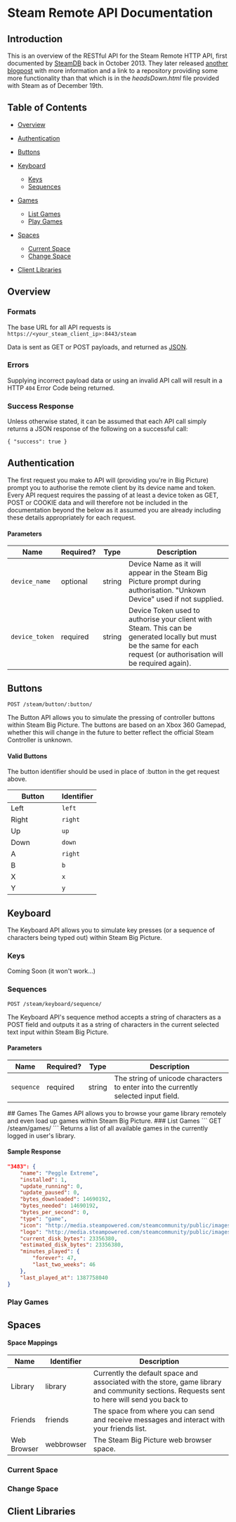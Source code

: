 # Steam Remote API Documentation

## Introduction
This is an overview of the RESTful API for the Steam Remote HTTP API, first documented by [SteamDB](http://steamdb.info/blog/31/) back in October 2013. They later released [another blogpost](http://steamdb.info/blog/37/) with more information and a link to a repository providing some more functionality than that which is in the _headsDown.html_ file provided with Steam as of December 19th.

## Table of Contents
+ [Overview](#overview)

+ [Authentication](#authentication)
+ [Buttons](#buttons)
+ [Keyboard](#keyboard)
	- [Keys](#keys)
	- [Sequences](#sequences)
+ [Games](#games)
	- [List Games](#list-games)
	- [Play Games](#play-games)
+ [Spaces](#spaces)
	- [Current Space](#current-space)
	- [Change Space](#change-space)
+ [Client Libraries](#client-libraries)

## <a name="overview"></a>Overview

### Formats
The base URL for all API requests is `https://<your_steam_client_ip>:8443/steam`

Data is sent as GET or POST payloads, and returned as [JSON](http://json.org).

### Errors
Supplying incorrect payload data or using an invalid API call will result in a HTTP `404` Error Code being returned.

### Success Response
Unless otherwise stated, it can be assumed that each API call simply returns a JSON response of the following on a successful call:

```
{ "success": true }
```

## Authentication
The first request you make to API will (providing you're in Big Picture) prompt you to authorise the remote client by its device name and token. Every API request requires the passing of at least a device token as GET, POST or COOKIE data and will therefore not be included in the documentation beyond the below as it assumed you are already including these details appropriately for each request.

#### Parameters
<table>
    <thead>
        <tr>
            <th>Name</th>
            <th>Required?</th>
            <th width="50">Type</th>
            <th width=100%>Description</th>
        </tr>
    </thead>
    <tbody>
        <tr>
            <td><code>device_name</code></td>
            <td>optional</td>
            <td>string</td>
            <td>Device Name as it will appear in the Steam Big Picture prompt during authorisation. "Unkown Device" used if not supplied.</td>
        </tr>
        <tr>
            <td><code>device_token</code></td>
            <td>required</td>
            <td>string</td>
            <td>Device Token used to authorise your client with Steam. This can be generated locally but must be the same for each request (or authorisation will be required again).</td>
        </tr>
    </tbody>
</table>

## Buttons
```
POST /steam/button/:button/
```
The Button API allows you to simulate the pressing of controller buttons within Steam Big Picture. The buttons are based on an Xbox 360 Gamepad, whether this will change in the future to better reflect the official Steam Controller is unknown.

#### Valid Buttons

The button identifier should be used in place of :button in the get request above.

<table>
    <thead>
        <tr>
            <th width=100>Button</th>
            <th width=50>Identifier</th>
        </tr>
    </thead>
    <tbody>
        <tr>
            <td>Left</td>
            <td><code>left</code></td>
        </tr>
        <tr>
            <td>Right</td>
            <td><code>right</code></td>
        </tr>
        <tr>
            <td>Up</td>
            <td><code>up</code></td>
        </tr>
        <tr>
            <td>Down</td>
            <td><code>down</code></td>
        </tr>
        <tr>
            <td>A</td>
            <td><code>right</code></td>
        </tr>
        <tr>
            <td>B</td>
            <td><code>b</code></td>
        </tr>
        <tr>
            <td>X</td>
            <td><code>x</code></td>
        </tr>
        <tr>
            <td>Y</td>
            <td><code>y</code></td>
        </tr>
    </tbody>
</table>

## Keyboard
The Keyboard API allows you to simulate key presses (or a sequence of characters being typed out) within Steam Big Picture.
### Keys
Coming Soon (it won't work...)
### Sequences
```
POST /steam/keyboard/sequence/
```
The Keyboard API's sequence method accepts a string of characters as a POST field and outputs it as a string of characters in the current selected text input within Steam Big Picture.

#### Parameters
<table>
    <thead>
        <tr>
            <th>Name</th>
            <th>Required?</th>
            <th width="50">Type</th>
            <th width=100%>Description</th>
        </tr>
    </thead>
    <tbody>
        <tr>
            <td><code>sequence</code></td>
            <td>required</td>
            <td>string</td>
            <td>The string of unicode characters to enter into the currently selected input field.</td>
        </tr>
    </tbody>
</table>
## Games
The Games API allows you to browse your game library remotely and even load up games within Steam Big Picture.
### List Games
```
GET /steam/games/
```
Returns a list of all available games in the currently logged in user's library.

#### Sample Response
```json
"3483": {
    "name": "Peggle Extreme",
    "installed": 1,
    "update_running": 0,
    "update_paused": 0,
    "bytes_downloaded": 14690192,
    "bytes_needed": 14690192,
    "bytes_per_second": 0,
    "type": "game",
    "icon": "http://media.steampowered.com/steamcommunity/public/images/apps/3483/427a98a549c3813e13b4062300709000599817b0.jpg",
    "logo": "http://media.steampowered.com/steamcommunity/public/images/apps/3483/4b8f3d8f7f94cc5ca420a8586c8dd903edacce12.jpg",
    "current_disk_bytes": 23356380,
    "estimated_disk_bytes": 23356380,
    "minutes_played": {
        "forever": 47,
        "last_two_weeks": 46
    },
    "last_played_at": 1387758040
}
```
### Play Games
## Spaces

#### Space Mappings
<table>
    <thead>
        <tr>
            <th width=200>Name</th>
            <th width=100>Identifier</th>
            <th width=100%>Description</th>
        </tr>
    </thead>
    <tbody>
        <tr>
            <td>Library</td>
            <td>library</td>
            <td>Currently the default space and associated with the store, game library and community sections. Requests sent to here will send you back to </td>
        </tr>
        <tr>
            <td>Friends</td>
            <td>friends</td>
            <td>The space from where you can send and receive messages and interact with your friends list.</td>
        </tr>
        <tr>
            <td>Web Browser</td>
            <td>webbrowser</td>
            <td>The Steam Big Picture web browser space.</td>
        </tr>
    </tbody>
</table>

### Current Space
### Change Space
## Client Libraries
